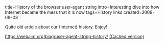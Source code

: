 title=History of the browser user-agent string
intro=Interesting dive into how Internet became the mess that it is now
tags=History links
created=2008-09-03

Quite old article about our (Internet) history. Enjoy!

<https://webaim.org/blog/user-agent-string-history/> [(Cached version)](http://archive.is/EBUW)
